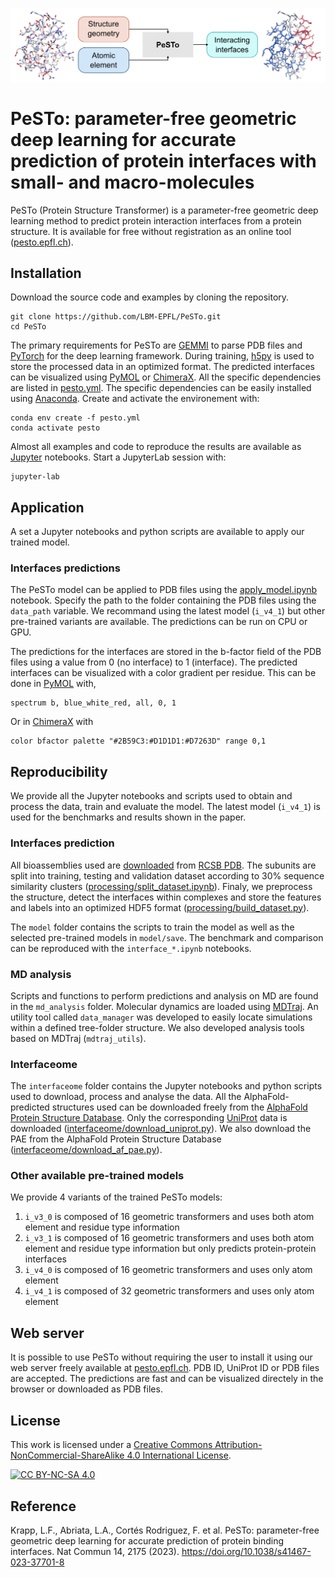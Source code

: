 ![pesto summary](img/pesto_summary.png)

# PeSTo: parameter-free geometric deep learning for accurate prediction of protein interfaces with small- and macro-molecules

PeSTo (Protein Structure Transformer) is a parameter-free geometric deep learning method to predict protein interaction interfaces from a protein structure. It is available for free without registration as an online tool ([pesto.epfl.ch](https://pesto.epfl.ch/)).

## Installation
Download the source code and examples by cloning the repository.
```
git clone https://github.com/LBM-EPFL/PeSTo.git
cd PeSTo
```

The primary requirements for PeSTo are [GEMMI](https://gemmi.readthedocs.io/en/latest/) to parse PDB files and [PyTorch](https://pytorch.org/) for the deep learning framework. During training, [h5py](https://www.h5py.org/) is used to store the processed data in an optimized format. The predicted interfaces can be visualized using [PyMOL](https://pymol.org/2/) or [ChimeraX](https://www.cgl.ucsf.edu/chimerax/). All the specific dependencies are listed in [pesto.yml](pesto.yml). The specific dependencies can be easily installed using [Anaconda](https://www.anaconda.com/). Create and activate the environement with:

```
conda env create -f pesto.yml
conda activate pesto
```

Almost all examples and code to reproduce the results are available as
[Jupyter](https://jupyter.org/) notebooks. Start a JupyterLab session with:
```
jupyter-lab
```

## Application

A set a Jupyter notebooks and python scripts are available to apply our trained model.

### Interfaces predictions

The PeSTo model can be applied to PDB files using the [apply_model.ipynb](apply_model.ipynb) notebook. Specify the path to the folder containing the PDB files using the `data_path` variable. We recommand using the latest model (`i_v4_1`) but other pre-trained variants are available. The predictions can be run on CPU or GPU.

The predictions for the interfaces are stored in the b-factor field of the PDB files using a value from 0 (no interface) to 1 (interface). The predicted interfaces can be visualized with a color gradient per residue. This can be done in [PyMOL](https://pymol.org/2/) with,
```
spectrum b, blue_white_red, all, 0, 1
```

Or in [ChimeraX](https://www.cgl.ucsf.edu/chimerax/) with
```
color bfactor palette "#2B59C3:#D1D1D1:#D7263D" range 0,1
```

## Reproducibility

We provide all the Jupyter notebooks and scripts used to obtain and process the data, train and evaluate the model. The latest model (`i_v4_1`) is used for the benchmarks and results shown in the paper.

### Interfaces prediction

All bioassemblies used are [downloaded](data/rsyncPDB.sh) from [RCSB PDB](https://www.rcsb.org/). The subunits are split into training, testing and validation dataset according to 30% sequence similarity clusters ([processing/split_dataset.ipynb](processing/split_dataset.ipynb)). Finaly, we preprocess the structure, detect the interfaces within complexes and store the features and labels into an optimized HDF5 format ([processing/build_dataset.py](processing/build_dataset.py)).

The `model` folder contains the scripts to train the model as well as the selected pre-trained models in `model/save`. The benchmark and comparison can be reproduced with the `interface_*.ipynb` notebooks.

### MD analysis

Scripts and functions to perform predictions and analysis on MD are found in the `md_analysis` folder. Molecular dynamics are loaded using [MDTraj](https://www.mdtraj.org/). An utility tool called `data_manager` was developed to easily locate simulations within a defined tree-folder structure. We also developed analysis tools based on MDTraj (`mdtraj_utils`).

### Interfaceome

The `interfaceome` folder contains the Jupyter notebooks and python scripts used to download, process and analyse the data. All the AlphaFold-predicted structures used can be downloaded freely from the [AlphaFold Protein Structure Database](https://alphafold.ebi.ac.uk/). Only the corresponding [UniProt](https://www.uniprot.org/) data is downloaded ([interfaceome/download_uniprot.py](interfaceome/download_uniprot.py)). We also download the PAE from the AlphaFold Protein Structure Database ([interfaceome/download_af_pae.py](interfaceome/download_af_pae.py)).

### Other available pre-trained models

We provide 4 variants of the trained PeSTo models:
1. `i_v3_0` is composed of 16 geometric transformers and uses both atom element and residue type information
2. `i_v3_1` is composed of 16 geometric transformers and uses both atom element and residue type information but only predicts protein-protein interfaces
3. `i_v4_0` is composed of 16 geometric transformers and uses only atom element
4. `i_v4_1` is composed of 32 geometric transformers and uses only atom element

## Web server

It is possible to use PeSTo without requiring the user to install it using our web server freely available at [pesto.epfl.ch](https://pesto.epfl.ch/). PDB ID, UniProt ID or PDB files are accepted. The predictions are fast and can be visualized directely in the browser or downloaded as PDB files.

## License

This work is licensed under a
[Creative Commons Attribution-NonCommercial-ShareAlike 4.0 International License][cc-by-nc-sa].

[![CC BY-NC-SA 4.0][cc-by-nc-sa-image]][cc-by-nc-sa]

[cc-by-nc-sa]: http://creativecommons.org/licenses/by-nc-sa/4.0/
[cc-by-nc-sa-image]: https://licensebuttons.net/l/by-nc-sa/4.0/88x31.png
[cc-by-nc-sa-shield]: https://img.shields.io/badge/License-CC%20BY--NC--SA%204.0-lightgrey.svg

## Reference
Krapp, L.F., Abriata, L.A., Cortés Rodriguez, F. et al. PeSTo: parameter-free geometric deep learning for accurate prediction of protein binding interfaces. Nat Commun 14, 2175 (2023). https://doi.org/10.1038/s41467-023-37701-8
